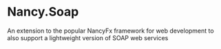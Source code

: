 # Nancy.Soap
An extension to the popular NancyFx framework for web development to also support a lightweight version of SOAP web services
